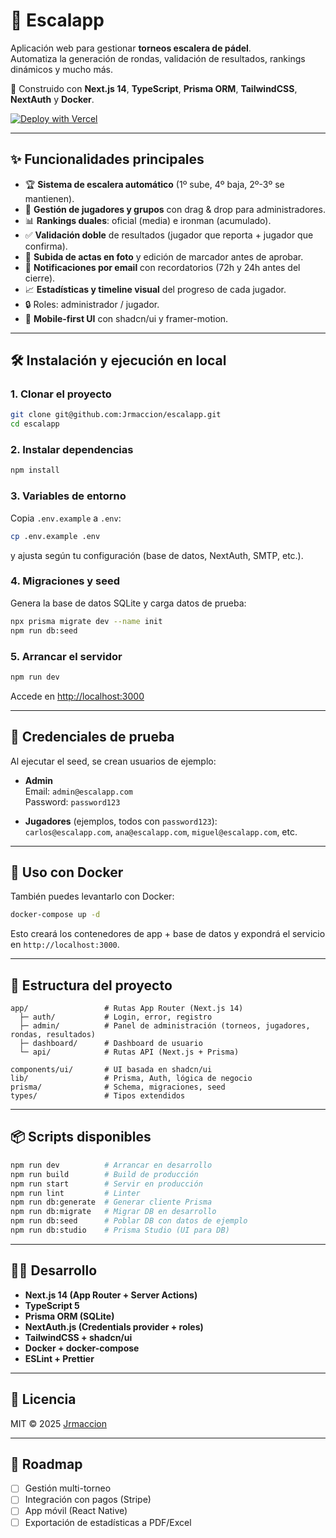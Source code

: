 # 🎾 Escalapp

Aplicación web para gestionar **torneos escalera de pádel**.  
Automatiza la generación de rondas, validación de resultados, rankings dinámicos y mucho más.  

🚀 Construido con **Next.js 14**, **TypeScript**, **Prisma ORM**, **TailwindCSS**, **NextAuth** y **Docker**.

[![Deploy with Vercel](https://vercel.com/button)](https://vercel.com/new/clone?repository-url=https://github.com/Jrmaccion/escalapp)

---

## ✨ Funcionalidades principales

- 🏆 **Sistema de escalera automático** (1º sube, 4º baja, 2º-3º se mantienen).
- 👥 **Gestión de jugadores y grupos** con drag & drop para administradores.
- 📊 **Rankings duales**: oficial (media) e ironman (acumulado).
- ✅ **Validación doble** de resultados (jugador que reporta + jugador que confirma).
- 📸 **Subida de actas en foto** y edición de marcador antes de aprobar.
- 🔔 **Notificaciones por email** con recordatorios (72h y 24h antes del cierre).
- 📈 **Estadísticas y timeline visual** del progreso de cada jugador.
- 🔒 Roles: administrador / jugador.
- 📱 **Mobile-first UI** con shadcn/ui y framer-motion.

---

## 🛠️ Instalación y ejecución en local

### 1. Clonar el proyecto
```bash
git clone git@github.com:Jrmaccion/escalapp.git
cd escalapp
```

### 2. Instalar dependencias
```bash
npm install
```

### 3. Variables de entorno
Copia `.env.example` a `.env`:
```bash
cp .env.example .env
```
y ajusta según tu configuración (base de datos, NextAuth, SMTP, etc.).

### 4. Migraciones y seed
Genera la base de datos SQLite y carga datos de prueba:
```bash
npx prisma migrate dev --name init
npm run db:seed
```

### 5. Arrancar el servidor
```bash
npm run dev
```

Accede en [http://localhost:3000](http://localhost:3000)

---

## 🔐 Credenciales de prueba

Al ejecutar el seed, se crean usuarios de ejemplo:

- **Admin**  
  Email: `admin@escalapp.com`  
  Password: `password123`

- **Jugadores** (ejemplos, todos con `password123`):  
  `carlos@escalapp.com`, `ana@escalapp.com`, `miguel@escalapp.com`, etc.

---

## 🐳 Uso con Docker

También puedes levantarlo con Docker:

```bash
docker-compose up -d
```

Esto creará los contenedores de app + base de datos y expondrá el servicio en `http://localhost:3000`.

---

## 📂 Estructura del proyecto

```
app/                 # Rutas App Router (Next.js 14)
  ├─ auth/           # Login, error, registro
  ├─ admin/          # Panel de administración (torneos, jugadores, rondas, resultados)
  ├─ dashboard/      # Dashboard de usuario
  └─ api/            # Rutas API (Next.js + Prisma)

components/ui/       # UI basada en shadcn/ui
lib/                 # Prisma, Auth, lógica de negocio
prisma/              # Schema, migraciones, seed
types/               # Tipos extendidos
```

---

## 📦 Scripts disponibles

```bash
npm run dev          # Arrancar en desarrollo
npm run build        # Build de producción
npm run start        # Servir en producción
npm run lint         # Linter
npm run db:generate  # Generar cliente Prisma
npm run db:migrate   # Migrar DB en desarrollo
npm run db:seed      # Poblar DB con datos de ejemplo
npm run db:studio    # Prisma Studio (UI para DB)
```

---

## 👨‍💻 Desarrollo

- **Next.js 14 (App Router + Server Actions)**
- **TypeScript 5**
- **Prisma ORM (SQLite)**
- **NextAuth.js (Credentials provider + roles)**
- **TailwindCSS + shadcn/ui**
- **Docker + docker-compose**
- **ESLint + Prettier**

---

## 📜 Licencia

MIT © 2025 [Jrmaccion](https://github.com/Jrmaccion)

---

## 🚀 Roadmap

- [ ] Gestión multi-torneo
- [ ] Integración con pagos (Stripe)
- [ ] App móvil (React Native)
- [ ] Exportación de estadísticas a PDF/Excel

